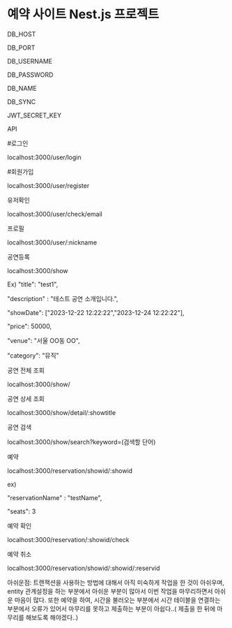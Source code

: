 # 예약 사이트 Nest.js 프로젝트

DB_HOST

DB_PORT

DB_USERNAME

DB_PASSWORD

DB_NAME

DB_SYNC

JWT_SECRET_KEY


API

#로그인

localhost:3000/user/login


#회원가입

localhost:3000/user/register


유저확인

localhost:3000/user/check/email


프로필

localhost:3000/user/:nickname


공연등록

localhost:3000/show

Ex)
"title": "test1",

"description" : "테스트 공연 소개입니다.",

"showDate": ["2023-12-22 12:22:22","2023-12-24 12:22:22"],

"price": 50000,

"venue": "서울 OO동 OO",

"category": "뮤직"



공연 전체 조회

localhost:3000/show/


공연 상세 조회

localhost:3000/show/detail/:showtitle


공연 검색

localhost:3000/show/search?keyword=(검색할 단어)


예약

localhost:3000/reservation/showid/:showid

ex)

"reservationName" : "testName",

"seats": 3


예약 확인

localhost:3000/reservation/:showid/check


예약 취소

localhost:3000/reservation/showid/:showid/:reservid

아쉬운점: 트랜잭션을 사용하는 방법에 대해서 아직 미숙하게 작업을 한 것이 아쉬우며, entity 관계설정을 하는 부분에서 아쉬운 부분이 많아서 이번 작업을 마무리하면서 아쉬운 마음이 많다.
또한 예약을 하여, 시간을 불러오는 부분에서 시간 테이블을 연결하는 부분에서 오류가 있어서 마무리를 못하고 제출하는 부분이 아쉽다..( 제출을 한 뒤에 마무리를 해보도록 해야겠다..)

